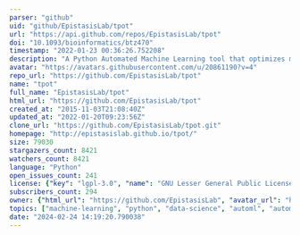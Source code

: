```yaml
---
parser: "github"
uid: "github/EpistasisLab/tpot"
url: "https://api.github.com/repos/EpistasisLab/tpot"
doi: "10.1093/bioinformatics/btz470"
timestamp: "2022-01-23 00:36:26.752208"
description: "A Python Automated Machine Learning tool that optimizes machine learning pipelines using genetic programming."
avatar: "https://avatars.githubusercontent.com/u/20861190?v=4"
repo_url: "https://github.com/EpistasisLab/tpot"
name: "tpot"
full_name: "EpistasisLab/tpot"
html_url: "https://github.com/EpistasisLab/tpot"
created_at: "2015-11-03T21:08:40Z"
updated_at: "2022-01-20T09:23:56Z"
clone_url: "https://github.com/EpistasisLab/tpot.git"
homepage: "http://epistasislab.github.io/tpot/"
size: 79030
stargazers_count: 8421
watchers_count: 8421
language: "Python"
open_issues_count: 241
license: {"key": "lgpl-3.0", "name": "GNU Lesser General Public License v3.0", "spdx_id": "LGPL-3.0", "url": "https://api.github.com/licenses/lgpl-3.0", "node_id": "MDc6TGljZW5zZTEy"}
subscribers_count: 294
owner: {"html_url": "https://github.com/EpistasisLab", "avatar_url": "https://avatars.githubusercontent.com/u/20861190?v=4", "login": "EpistasisLab", "type": "Organization"}
topics: ["machine-learning", "python", "data-science", "automl", "automation", "scikit-learn", "hyperparameter-optimization", "model-selection", "parameter-tuning", "automated-machine-learning", "random-forest", "gradient-boosting", "feature-engineering", "xgboost"]
date: "2024-02-24 14:19:20.790038"
---
```

